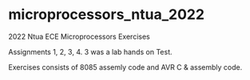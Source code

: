 # microprocessors_ntua_2022

2022 Ntua ECE Microprocessors Exercises

Assignments 1, 2, 3, 4.
3 was a lab hands on Test.

Exercises consists of 8085 assemly code and AVR C & assembly code.
